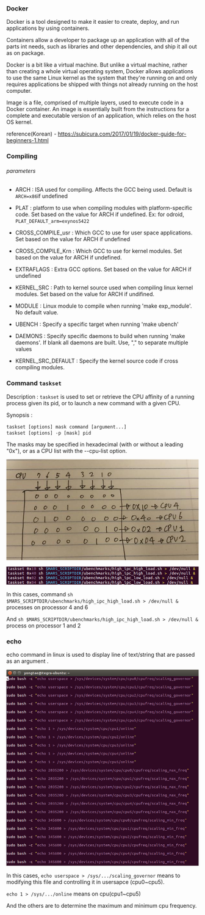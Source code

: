 

### Docker

Docker is a tool designed to make it easier to create, deploy, and run applications by using containers. 

Containers allow a developer to package up an application with all of the parts int needs, such as libraries and other dependencies, and ship it all out as on package. 

Docker is a bit like a virtual machine. But unlike a virtual machine, rather than creating a whole virtual operating system, Docker allows applications to use the same Linux kernel as the system that they're running on and only requires applications be shipped with things not already running on the host computer.

Image is a file, comprised of multiple layers, used to execute code in a Docker container. An image is essentially built from the instructions for a complete and executable version of an application, which relies on the host OS kernel.

reference(Korean) - https://subicura.com/2017/01/19/docker-guide-for-beginners-1.html



### Compiling

###### parameters

- ARCH : ISA used for compiling. Affects the GCC being used. Default is `ARCH=x86`if undefined

- PLAT : platform to use when compiling modules with platform-specific code. Set based on the value for ARCH if undefined. Ex: for odroid, `PLAT_DEFAULT_arm=exynos5422`
- CROSS_COMPILE_usr : Which GCC to use for user space applications. Set based on the value for ARCH if undefined
- CROSS_COMPILE_Krn : Which GCC to use for kernel modules. Set based on the value for ARCH if undefined.
- EXTRAFLAGS : Extra GCC options. Set based on the value for ARCH if undefined
- KERNEL_SRC : Path to kernel source used when compiling linux kernel modules. Set based on the value for ARCH if undifined.
- MODULE : Linux module to compile when running 'make exp_module'. No default value.
- UBENCH : Specify a specific target when running 'make ubench'
- DAEMONS : Specify specific daemons to build when running 'make daemons'. If blank all daemons are built. Use, "," to separate multiple values
- KERNEL_SRC_DEFAULT : Specify the kernel source code if cross compiling modules.



### Command `taskset`

Description : `taskset` is used to set or  retrieve the CPU affinity of a running process given its pid, or to launch a new command with a given CPU.

Synopsis : 

```
taskset [options] mask command [argument...]
taskset [options] -p [mask] pid
```

The masks may be specified in hexadecimal (with or without a leading "0x"), or as a CPU list with the --cpu-list option.  

![taskset_mask](./img/taskset_mask.jpg)

![taskset_example](./img/taskset_example.png)

In this cases, command `sh $MARS_SCRIPTDIR/ubenchmarks/high_ipc_high_load.sh > /dev/null &` processes on processor 4 and 6

And `sh $MARS_SCRIPTDIR/ubenchmarks/high_ipc_high_load.sh > /dev/null &` process on processor 1 and 2



### echo

echo command in linux is used to display line of text/string that are passed as an argument .

![echo_example](./img/echo_example.png)

In this cases, `echo userspace > /sys/.../scaling_governor` means to modifying this file and controlling it in usersapce (cpu0~cpu5). 

`echo 1 > /sys/.../online` means on cpu(cpu1~cpu5)

And the others are to determine the maximum and minimum cpu frequency.